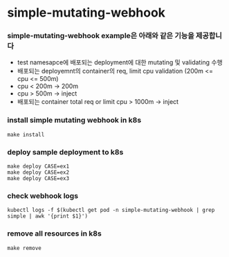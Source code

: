 # simple-mutating-webhook
### simple-mutating-webhook example은 아래와 같은 기능을 제공합니다
- test namesapce에 배포되는 deployment에 대한 mutating 및 validating 수행
- 배포되는 deployemnt의 container의 req, limit cpu validation (200m <= cpu <= 500m) 
- cpu < 200m -> 200m
- cpu > 500m -> inject
- 배포되는 container total req or limit cpu > 1000m -> inject

### install simple mutating webhook in k8s
```shell
make install
```

### deploy sample deployment to k8s
```shell
make deploy CASE=ex1
make deploy CASE=ex2
make deploy CASE=ex3
```

### check webhook logs
```shell
kubectl logs -f $(kubectl get pod -n simple-mutating-webhook | grep simple | awk '{print $1}')
```

### remove all resources in k8s
```shell
make remove
```